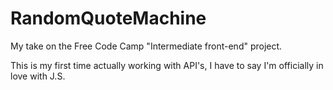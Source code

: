 # RandomQuoteMachine
My take on the Free Code Camp "Intermediate front-end" project.

This is my first time actually working with API's, I have to say I'm officially in love with J.S.
